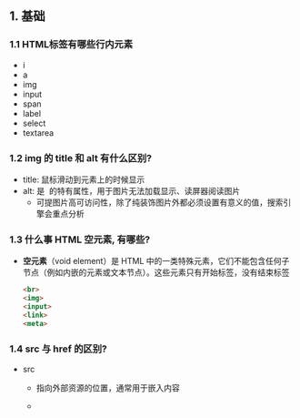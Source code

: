 

## 1. 基础

### 1.1 HTML标签有哪些行内元素

* i
* a
* img
* input
* span
* label
* select
* textarea



### 1.2 img 的 title 和 alt 有什么区别?

* title: 鼠标滑动到元素上的时候显示
* alt: 是 <img> 的特有属性，用于图片无法加载显示、读屏器阅读图片
  * 可提图片高可访问性，除了纯装饰图片外都必须设置有意义的值，搜索引擎会重点分析



### 1.3 什么事 HTML 空元素, 有哪些?

* **空元素**（void element）是 HTML 中的一类特殊元素，它们不能包含任何子节点（例如内嵌的元素或文本节点）。这些元素只有开始标签，没有结束标签

  ```html
  <br>
  <img>
  <input>
  <link>
  <meta>
  ```



### 1.4 src 与 href 的区别?

* src

  * 指向外部资源的位置，通常用于嵌入内容

  * <script>, <img>, <iframe>, <audio>, <video>

  * 

* href

  * 用于指定超链接或外部资源的路径，通常用于建立链接关系
  * <a>, <link>

* 主要区别

  * `src` 用于嵌入资源，`href` 用于建立链接
  * `src` 引用的资源通常会在页面加载时立即加载，而 `href` 引用的资源通常在用户交互（如点击链接）时加载
  * `src` 用于 `<script>`, `<img>` 等标签，`href` 用于 `<a>`, `<link>` 等标签



### 1.5 HTML 全局属性有那些

* class :为元素设置类标识
* id : 元素 id ，文档内唯一
* style : 行内 css 样式
* title : 元素相关的建议信息
* lang : 元素内容的的语言
* data-* : 为元素增加自定义属性
* draggable : 设置元素是否可拖拽



### 1.6 viewport 详解

```html
<meta 
  name="viewport" 
  content="width=device-width,
  userscalable=no,
  initial-scale=1.0,
  maximum-scale=1.0,
  minimum-scale=1.0"
>
```

* width 设置 viewport 宽度，为一个正整数，或字符串‘device-width’
  * device-width 设备宽度
*  height 设置 viewport 高度，一般设置了宽度，会自动解析出高度，可以不用设置
* initial-scale 默认缩放比例（初始缩放比例），为一个数字，可以带小数
* minimum-scale 允许用户最小缩放比例，为一个数字，可以带小数
* maximum-scale 允许用户最大缩放比例，为一个数字，可以带小数

怎样处理移动端 1px 被渲染成 2px 问题?

* mate 标签中的 viewport 属性， initial-scale 设置为 1rem 按照设计稿标准走，外加利用transfrome 的 scale(0.5) 缩小一倍即可
* mate 标签中的 viewport 属性， initial-scale 设置为 0.5,rem 按照设计稿标准走即可



### 1.7 meta 相关 

```html
<DOCTYPE html> <!--H5 标准声明，使用 HTML5 doctype，不区分大小写-->
<head lang=”en”> <!--标准的 lang 属性写法-->
<meta charset=’utf-8ʹ><!--声明文档使用的字符编码-->
<meta name=”description” content=”不超过 150 个字符”/><!--页面描述-->
<meta name=”keywords” content=””/><!-- 页面关键词-->
<meta name=”author” content=”name, email@gmail.com”/><!--网页作者-->
<meta name=”robots” content=”index,follow”/><!--搜索引擎抓取-->
<meta name=”apple-mobile-web-app-title” content=”标题”><!--iOS 设备 begin-->
<meta name=”apple-mobile-web-app-capable” content=”yes”/><!--添加到主屏后的标题（i 是否启用 WebApp 全屏模式，删除苹果默认的工具栏和菜单栏-->m
<meta name=”renderer” content=”webkit”> <!-- 启用 360 浏览器的极速模式(webkit)-->
<meta name=”x5-orientation” content=”portrait”> <!--QQ 强制竖屏-->
       
<!--设置页面不缓存--> 
<meta http-equiv=”pragma” content=”no-cache”>
<meta http-equiv=”cache-control” content=”no-cache”>
<meta http-equiv=”expires” content=”0″>
```



















































## 2. 说说你对元素语义化的理解

就是正确的元素做正确的是

比如

p标签就就用来写段落 h标签就用来写标题

元素语义化在实际开发中有很多好处

* 提高代码可阅读性 可维护性
* 减少程序员之间的沟通成本,提高团队开发和维护
* 有利于SEO
* 能让语音合成工具正确识别网页元素的用途，以便做出正确的反应



## 3. HTML有哪些语义化标签

* header
* footer
* aside
* article
* section
* address
* h1~h6
* p
* strong
* ...



## 4. 什么是URL编码

当 URL 路径，或者查询参数中带有中文、特殊字符的时候，就需要对 URL 进行编码（采用十六进制编码格式）

URL 之所以需要编码，是因为 URL 中的某些字符会引起歧义，比如若 URL 查询参数中包含”&”或者”%”就会造成服务器解析错误，再比如，URL 的编码格式采用的是 ASCII 码而非 Unicode，这表明 URL 中不允许包含任何非 ASCII 字符（比如中文），否则就会造成 URL 解析错误。



## 5. 说说你对SEO的理解

SEO就是搜索引擎优化(Search Engine Optimization)

SEO通过了解搜索引擎的运行规则来调整网站，以提高网站的曝光度,以及网站的排名

* 能采取哪些措施来进行SEO呢？
  * 目前国内针对百度来说有一个很直接的方式就是给钱
* 方式一：SSR服务端渲染
  * 我们现在的一些项目 大都是市基于vue/react进行开发的
  * 这种单页面应用（SPA）的内容是通过 Ajax 获取，而搜索引擎爬取⼯具并不会等待 Ajax 异步完成后再抓取页面内容，所以在 SPA 中是抓取不到页面通过 Ajax 获取到的内容
  * 而 SSR 是直接由服务端返回已经渲染好的页面（数据已经包含在页面中），所以搜索引擎爬取⼯具可以抓取渲染好的页面
* 方式二：准确的TDK描述
  * TDK就是 title/description/keywords
  * title标题：就是网站的标题，不仅用户会看到，搜索引擎通常会首先检索和收录title信息
  * description描述：通常在搜索引擎结果页中标题下方显示，描述网站内容
  * keywords关键词：这是网站中重要的词汇，反应了页面的主题和内容，每个关键字都要有对应的内容匹配。
* 方式三：语义化的HTML元素，图片alt,h1,h2的合理使用
  * **语义化的HTML代码**和**符合W3C规范**也是SEO的关键要素之一
  * 图片必须要求加alt，一方面图片无法显示时用户可以看到提示，另一方面也有利于SEO优化
* 方式四：编写合理的robots.txt文件
  * robots.txt是一个存放在网站根目录中的文本文件，主要作用就是告诉搜索引擎爬虫那些部分可以爬取，那些部分不能被爬取
  * 为什么要使用robots.txt：通过指示搜索引擎**忽略不重要的文件或目录**，让它**更专注于重要内容的爬取和索引**
  * 所以不编写robots.txt，可能会降低网站的SEO效率
  * 知乎：https://www.zhihu.com/robots.txt
  * 网易云音乐：
* 方式五：HTTPS
  * 自2014年以来，Google已将HTTPS作为搜索排名的信号之一
  * HTTPS也有利于用户的安全



## 6. **'+'** **与** **'~'** 选择器有什么不同

* `+` 相邻兄弟选择器
* `~` 普遍兄弟选择器 注意: 这里只会选择后面的元素,在前面的不会被选中





## 7. 说明text-align居中的条件

* text-align: center  必须要要是`行内级(inline-level)`元素
* 比如:  一般的文本, span, img
* 如果块级元素需要使用这个属性居中,则要将其设置为行内块级元素: `display:inline-block`





## 8. line-height为什么可以让文字垂直居中？

* 行高就是上下两个基线之间的距离
* 元素的整体高度 = 行高
* (行高 - font-size所设置的高度)   它两的差(也就是行距)会平分给文本内容的顶部和底部
  - 比如:一个盒子的高度是200px
  - 里面的font-size设置为16px,line-height:200px
  - (200 - 16) / 2 =92    它的顶部和底部都能分到92px





## 9.说说盒子模型包含哪些内容？

盒模型包含四部分: content padding border margin

- content: 内容

  - 内容是通过宽高设置的(行内非替换元素设置宽高是无效的)

- padding: 内边距

  - padding用来设置盒子内边距,是边框和内容之间的距离

- border: 边框

  - border用于设置盒子的边框,可以设置盒子边框的宽度,样式,颜色

  - ```css
    border: 1px solid #000;
    ```

  - 可以通过border-radius设置边框圆角

- margin: 外边距

  - margin用于设置盒子的外边距,通常是元素和元素之间的距离

**box-sizing是用来设置盒子宽高的行为(就是设置标椎盒模型和IE盒模型)**

- content-box: 所设置的宽高是:  内容 -- 标椎盒模型
  - 设置padding和border会将盒子撑大
- border-box:  所设置的宽高是: 内容+padding+margin -- IE盒模型
  - 设置padding和border不会将盒子撑大





## 10. 说说你对margin的传递和折叠的理解

**margin的传递**⼀般是父子块元素之间,有margin-top传递,margin-bottom传递

* margin-top传递
  * 如果块级元素的顶部线和父元素的顶部线重叠，那么这个块级元素的margin-top值会传递给父元素
  * 有几种解决办法
    * 1: 给父元素一个border(但是这样border会占用空间)
    * 2: 激活父元素的BFC(后面有) overflow: auto
    * 3: 给父元素设置padding-top/padding-bottom
* margin-bottom传递
  *  如果块级元素的底部线和父元素的底部线重叠，并且父元素的高度是auto，那么这个块级元素的margin-bottom值会传递给父元素

**margin的折叠**

- 垂直方向:  的两个相邻margin会合成为一个,这两个margin值会进行比较,取较大的值
- 水平方向:  不会层叠,两个margin会相加





## 11. **CSS** 隐藏页面中某个元素的几种方法

- display: none

  - 元素不会显示出来,不会占用任何空间

- visibility: hidden

  - 元素虽然不可见,但是会占用元素该有的空间

- rgba()

  - 通过设置透明度,不会影响后代元素(会占用空间)

- opacity: 0~1

  - 0 是完全透明
  - 影响该元素的所有后代元素(会占用空间)

- filter:blur(0)

  - 将一个元素的模糊度设置为 0

- 绝对定位于当前页面的不可见位置

  ```css
  position: absolute;
  top: -9000px;
  left: -9000px;
  ```





## 12. box-sizing有什么作用？content-box和border-box的区别

**box-sizing是用来设置盒子宽高的行为(就是设置标椎盒模型和IE盒模型)**

- content-box: 所设置的宽高是:  内容 -- 标椎盒模型
  - 设置padding和border会将盒子撑大
- border-box:  所设置的宽高是: 内容+padding+margin -- IE盒模型
  - 设置padding和border不会将盒子撑大





## 13. 为什么会发生样式抖动

* 因为没有指定元素具体高度和宽度,比如数据还没有加载进来时元素高度是 100px(假设这里是100px) 
* 数据加载进来后,因为有了数据,然后元素被大,所有出现了抖动





## 14. 说说浮动常见的规则？

* 元素浮动后,脱离标准流
* 浮动只能左右浮动, 不能超出包含块的左右边界
* 浮动元素之间不能**层叠**
  * 如果⼀个元素浮动，另⼀个浮动元素已经在那个位置了，后浮动的元素将紧贴着前⼀个浮动元素
  * 如果水平方向剩余的空间不够显示浮动元素，浮动元素将向下移动，直到有充足的空间为止
* 浮动元素不能用与行内级内容层叠,行内级内容会被浮动元素推出
  - 图文环绕效果





## 15. 为什么需要清除浮动？清除浮动有几种方法？

* 因为浮动元素脱离了标准流,想要在浮动元素后面添加标准流元素,得不到想要的效果

* 三种方法

  - 给父元素设置固定高度(不推荐)
  - 在父元素后面增加一个空的块级子元素,并设置clear:both(不推荐)
  - 给父元素添加一个伪元素

  ```js
  .clear_fix::after {
      content: "";
      clear: both;
      display: block;
      /* 浏览器兼容 */
      visibility: hidden;
      height: 0;
  }
  /* 兼容IE6/7 */
  .clear_fix {
  	*zoom: 1;
  }
  ```

  





## 16. 伪类与伪元素有什么区别?

* 伪类使用单冒号 伪元素使用双冒号
  * :hover -- 伪类
  * ::before -- 伪元素
* 伪元素会在文档流生成⼀个新的元素，并且可以使用 content  属性设置内容





## 17. 结构伪类nth-child(n)和nth-of-type(n)的区别？

* nth-child(n)
  * 选中父元素的第几个子元素 , 计数时与元素的类型无关。
* nth-of-type(n)
  * 与nth-child(n)类似 只会计算符合同种类型的元素





## 18. 元素水平垂直居中的方案

#### 水平居中

###### 1, 行内级元素

设置父元素的text-align : center

###### 2, 块级元素

设置当前块级元素(前提是这个块级元素要有宽度) margin : 0 auto;

###### 3, flex布局

justify-content: center

###### 4, 相对定位:left/translate(行内元素无效)

position: relative;

left: 50%; // 百分比是相对于包含块

transform: translate(-50%, 0); // 百分比是相对于自身

**translate只针对块级和行内块级元素,行内元素不会生效**

###### 5, 绝对定位:元素有宽度的情况下

width: 100px(必须)

left: 0

right: 0

margin: 0 auto

###### 6, 绝对定位:left/margin-left(不能用百分比)

width: 100px(必须)

left: 50%;

margin-left: -50px; // margin-left的百分比是相对于包含块(父元素)的宽度



#### 垂直居中

###### 1, line-height(让文本垂直居中)

###### 2, flex布局

align-items: center

弊端 : flex布局中所有元素都会被垂直居中,相对来说兼容性差一点(基本可以忽略)

###### 3, 相对定位:top/translate(行内元素无效)

让元素向下位移父元素的50%

再让元素向上位移自身的50%

position: relative;

top: 50%;

transform: translate(0, -50%);

**translate只针对块级和行内块级元素,行内元素不会生效**

###### 4, 绝对定位

元素有高度的情况下

height: 100px(必须)

top: 0

bottom: 0

margin: auto 0

弊端 : 绝对定位脱离了标椎流,必须设置高度

###### 5, 绝对定位:top/margin-top

高度不能省略

height:100px(必须)

top:50%

margin-top: -50px





## 19. rem、em、vw、vh 单位是什么意思?

绝对单位: px

相对单位: rem、em、vw、vh

* em  理解为是相对于当前元素的font-size
  * 官网的叙述是 在 font-size 中使用是相对于父元素的字体大小
  * 这是因为font-size属性是可继承的
  * 当当前元素或父元素字体大小改变时,又需要重新计算了 层级较深时,会比较复杂,所以出现了rem
* rem  相对于的是HTML根元素的字体大小
  * CSS3新增的一个相对单位 r就是root的缩写 它的出现就是为了解决em的缺点
  * 任意浏览器的默认字体大小默认是16px 所以一般 1rem = 16px
* vw  视口宽度 根据窗口的宽度，分成100等份
* vh  视口高度 根据窗口的高度，分成100等份





## 20. 什么是视口(viewport)? 说说对视口的理解？

* pc端的视口

  * 就是浏览器的可视区域

* 移动端的视口

  * 布局视口

    * 会按照一个默认宽度980px,来布局一个页面盒子的内容
    * 为了可以显示完整的页面,会对整个页面进行缩小

    ```html
    <!-- width: 设置布局视口的宽度 -->
    <meta name="viewport" content="width=device-width, initial-scale=1.0" />
    ```

  * 视觉视口

    * 显示在可视区域的视口,就是视觉视口

  * 理想视口

    * 当布局视口 = 视觉视口的时候,就是理想视口
    * 怎样是这理想视口呢?

    ```html
    <meta name="viewport" content="width=device-width, initial-scale=1.0, user-scalable=no, minimum-scale=1.0, maximum-scale=1.0">
    ```

    



## 21. 移动端适配的方案有哪些？

* 百分比布局
  
  * 因为不同属性百分比的值，相对的可能是不同的参照物，所以百分比很难统一
  
* rem +  动态HTML的 font-size (两个步骤)
  * **第一步：动态计算 HTML font-zise**
    
    - A. 用媒体查询来修改HTML font-size( 缺点不能实时改变font-size的大小 )
    - B. 自己编写JS来实现修改HTML font-size的大小(可以实时修改字体大小)
    
    ```js
    // 1.获取html元素
    const htmlEl = document.documentElement;
    
    function setRemUnit() {
      // 2.获取html的宽度(视口宽度)
      const htmlWidth = htmlEl.clientWidth;
      // 3.根据宽度计算一个和html的font-size的大小
      const HTMLFontSize = htmlWidth / 10;
      // 4.将font-size设置到html上
      htmlEl.style.fontSize = HTMLFontSize + "px";
    }
    // 保证第一次进来时, 可以设置一次font-size
    setRemUnit();
    
    // 当屏幕尺寸发生变化时, 实时来修改html的font-size
    window.addEventListener("resize", setRemUnit);
    ```
    
    - C. 是引用lib-flexiable库来实现（原理是JS动态改HTML font-size大小）
  
  * **第二步：px 转成rem**
    * 375设计稿 假设font-size的大小设置为当前屏幕的十分之一
      * 100px的盒子转rem -> `1rem=37.5px` `1px = 1/37.5rem` `100px = 100/37.5rem`
    * A. 手动计算 rem(不推荐)
    * B. Less的映射来计算(不推荐)
    * C. postcss-pxtorem插件来实现（webpack插件)
    * D. cssrem VSCode插件来实现 (px to rem)
  
* vw
  
  * **不需要**动态计算HTML font-zise
    * 假设375设计稿 font-size: 视口的宽度 / 10
    * 1vw 正好等于 视口宽度 / 100 
    * 所以 HTML font-zise = 10vw
  * px 转成 vw
    - A. 手动计算vw(不推荐)
    - A. Less的映射来计算(不推荐)
    - B. Postcss-px-to-viewport的插件(postcss插件)
    - C. cssrem VSCode插件
  
* flex弹性布局





## 22. 什么是Flexible Box布局？

* 弹性盒子是一种用于按行或按列布局元素的一维布局方法
* Flex 布局有两根轴线，分别为主轴和交叉轴。
  * 主轴由 flex-direction 定义，另⼀根轴垂直于它。







## 23. flex布局container 和 item的属性分别有哪些？以及其作用？

##### flex container中的属性

* **flex-direction** 决定主轴(main axis)的方向  ----row(默认值)、row-reverse、column、column-reverse
* **flex-wrap** 决定是单行还是多行  ----nowrap(默认):单行    wrap:多行
* **flex-flow** 是flex-direction和flex-warp的简写:  顺序任意,并且都可以省略
* **justify-content** 决定了 flex items 在 main axis(主轴) 上的对齐方式
* **align-items** 决定了 flex items 在 cross axis(交叉轴) 上的对齐方式
* **align-content** 决定了**多行** flex items 在 cross axis 上的对齐方式，用法与 justify-content 类似

##### flex item中的属性

* **flex-grow** 决定了 flex items 如何扩展(拉伸/成长)，默认值是 **0**
* **flex-shrink** 决定了 flex items 如何收缩(缩小)默认值是 **1**
* **flex-basis** 基础尺寸  具体的宽度数值(100px) , 默认值auto
* **flex** `none | [ <'flex-grow'> <'flex-shrink'>? || <'flex-basis'> ] | auto`
* **order** 决定了 flex items 的排布顺序 可以设置任意整数（正整数、负整数、0），值越小就越排在前面
* **align-self** 可以通过 align-self 覆盖 flex container 设置的 align-items





## 24. 常见的CSS Transform形变有哪些?

Transform形变

* 平移 : translate(x,y)
* 缩放 : scale(x,y)  /skeɪl/
* 旋转 : rotate(deg)
* 倾斜 : skew(deg,deg)  /skjuː/





## 25. 说说CSS Transition和Animation动画的区别

- transition
  - **transition是过度属性**，强调过度，它的实现需要触发一个事件（比如鼠标移动上去，焦点，点击等）才执行动画
  - 从一个位置移动到另一个位置,并在这个过程中加上一定的动画
  - transition只能定义开始状态和结束状态,不能定义之间状态,也即是说只有两个状态
  - transition不能\重复执行,除非再次触发动画
  - transition需要在特定状态下触发再会执行,比如某个属性被修改了(width从100px--->200px)
- animaiton
  - **animation是动画属性**，它的实现不需要触发事件，设定好时间之后可以自己执行，且可以循环一个动画。
  - animation 可以通过关键帧(keyframes)定义动画序列(每一帧怎样执行,也就是说可以设置多帧)





## 26. css 动画与 js 动画哪个性能更好

* CSS3 的动画:
  * 在性能上会稍微好⼀些，浏览器会对 CSS3 的动画做⼀些优化（比如专门新建⼀个图层⽤来跑动画） 　　 
  * 代码相对简单，但在动画控制上不够灵活 　　 
  * 兼容性不好 　　 
  * 部分动画功能⽆法实现（如滚动动画，视差滚动等）
* JS动画
  * 好弥补了css缺点，控制能力很强
  * 可以单帧的控制、变换，同时写得好完全可以兼容 IE6，并且功能强大
  * 使用 `requestAnimationFrame` 代替 `setTimeout` 或 `setInterval`
* 总结
  * 对于⼀些复杂控制的动画，使用 javascript 会比较好。而在实现⼀些小的交互动效的时候，可以多考虑 CSS 



## 26. 对requestAnimationframe的理解

* 实现动画效果的方法比较多 比如
  * Javascript 中可以通过定时器 setTimeout 来实现
  * CSS3 中可以使用 transition 和 animation 来实现
  * HTML5 中的 canvas 也可以实现
  * 除此之外，HTML5 提供一个专门用于请求动画的API，那就是 requestAnimationFrame **请求动画帧**
* window.requestAnimationFrame() 告诉浏览器——你希望执行一个动画，并且要求浏览器在下次重绘之前调用指定的回调函数更新动画。该方法需要传入一个回调函数作为参数，该回调函数会在浏览器下一次重绘之前执行。
* **语法：** `window.requestAnimationFrame(callback);`  其中，callback是**下一次重绘之前更新动画帧所调用的函数**(即上面所说的回调函数)。该回调函数会被传入DOMHighResTimeStamp参数，它表示requestAnimationFrame() 开始去执行回调函数的时刻。该方法属于**宏任务**，所以会在执行完微任务之后再去执行
* **取消动画：** 使用cancelAnimationFrame()来取消执行动画，该方法接收一个参数——requestAnimationFrame默认返回的id，只需要传入这个id就可以取消动画了
* 优势
  * **CPU节能**：使用SetTinterval 实现的动画，当页面被隐藏或最小化时，SetTinterval 仍然在后台执行动画任务，由于此时页面处于不可见或不可用状态，刷新动画是没有意义的，完全是浪费CPU资源。而**RequestAnimationFrame**则完全不同，当页面处理未激活的状态下，该页面的屏幕刷新任务也会被系统暂停，因此跟着系统走的RequestAnimationFrame也会停止渲染，当页面被激活时，动画就从上次停留的地方继续执行，有效节省了CPU开销
  * **函数节流**：在高频率事件( resize, scroll 等)中，为了防止在一个刷新间隔内发生多次函数执行，RequestAnimationFrame可保证每个刷新间隔内，函数只被执行一次，这样既能保证流畅性，也能更好的节省函数执行的开销
  * **减少DOM操作**：requestAnimationFrame 会把每一帧中的所有DOM操作集中起来，在一次重绘或回流中就完成
* setTimeout执行动画的缺点
  * 它通过设定间隔时间来不断改变图像位置，达到动画效果。但是容易出现卡顿、抖动的现象；原因是
    * settimeout任务被放入异步队列，只有当主线程任务执行完后才会执行队列中的任务，因此实际执行时间总是比设定时间要晚
    * settimeout的固定时间间隔不一定与屏幕刷新间隔时间相同，会引起丢帧



## 27. 说说vertical-align的作用以及应用场景？

* vertical-align会影响**行内块级元素**在一个**行盒**中垂直方向的位置
* vertical-align默认值是baseline : 默认是基线对齐
  - 基线
    - 文本的基线是字母x的下方
    - Inline-block默认的baseline是margin-bottom的底部（没有，就是盒子的底部）
    - Inline-block有文本时，baseline是最后一行文本的x的下方
* top : 把行内级盒子的顶部跟line boxes(**行盒**)顶部对齐
* middle：行内级盒子的中心点与父盒基线加上x-height一半的线对齐 
* bottom：把行内级盒子的底部跟line box底部对齐 





## 28. 说说你对BFC的理解

* B**FC就是用来决定块级盒子是如何排布的**

* 要知道BFC首先要知道FC的概念 : formatting context 格式化上下文 ,页面上所有的内容都是格式化上下文的一部分
* BFC :  block formatting context  块级格式化上下文
  * 是页面的一块渲染区域 并且有一套渲染规则,决定了子元素如何定位 以及与其他元素之间的排列 布局之间的关系
  * BFC是一个独立的布局环境 相当于是一个容器 在其中按照一定的规则对块级元素进行摆放 ,并且不会影响其他的布局环境中的盒子,如果一个元素触发BFC则BFC中的元素布局不受外界的影响
* 块级元素在标椎流里面都是在BFC中布局的---->这是因为根元素<html>会创建BFC
* 创建BFC的条件
  - 根元素（<html>）
  - float left/right
  - position absolute/fixed
  - overflow: 除visible
  - display: inline-block等
* 特点
  - 在BFC中,box会在垂直方向上一个挨着一个的排布
  - 垂直方向的间距由margin属性决定
  - 在**同一个BFC中**，相邻两个box之间的margin会折叠
  - 在BFC中，每个元素的左边缘是紧挨着包含块的左边缘的
* 作用
  - 可以利用BFC处理margin的折叠问题,浮动的高度塌陷问题

##### MDN上有整理出在哪些具体的情况下会创建BFC

- 根元素（<html>） 
- 浮动元素（元素的 float 不是 none） 
- 绝对定位元素（元素的 position 为 absolute 或 fixed） 
- 行内块元素（元素的 display 为 inline-block） 
- 表格单元格（元素的 display 为 table-cell，HTML表格单元格默认为该值），表格标题（元素的 display 为 table-caption，HTML表格标题默认为该值） 
- 匿名表格单元格元素（元素的 display 为 table、table-row、 table-row-group、table-header-group、table-footer-group（分别是HTML table、 row、tbody、thead、tfoot 的默认属性）或 inline-table） 
- overflow 计算值(Computed)不为 visible 的块元素 
- 弹性元素（display 为 flex 或 inline-flex 元素的直接子元素） 
- 网格元素（display 为 grid 或 inline-grid 元素的直接子元素） 
- display 值为 flow-root 的元素 

##### BFC官方文档解读

- 在BFC中,box会在垂直方向上一个挨着一个的排布
- 垂直方向的间距由margin属性决定
- 在**同一个BFC中**，相邻两个box之间的margin会折叠
- 在BFC中，每个元素的左边缘是紧挨着包含块的左边缘的

##### BFC的应用 - 消除折叠效果

* 在**同一个BFC中**，相邻两个box之间的margin会折叠
* 给某一个元素放到另外一个BFC中

##### BFC的应用 - 浮动高度塌陷

* 网上有很多说法，BFC可以解决浮动高度塌陷，可以实现清除浮动的效果,他们也压根没有办法解释，为什么可以解决浮动高度的塌陷问题，但是不能解决绝对定位元素的高度塌陷问题呢？ 
* 使用BFC解决高度塌陷问题,需要满足两个条件
  1. 浮动元素的**父元素**触发BFC,形成独立的BFC(的块级格式化上下文)
  2. 浮动元素的**父元素**的高度是auto
* 解决浮动元素高度塌陷问题是源于一个盒子是BFC时，它高度的计算规则
  * 当一个盒子是BFC且高度设置为auto时，它会在计算高度时要求增加高度以包裹浮动元素的下边缘
  * 那么为了包裹浮动元素的下边缘增加了高度，就不会出现高度塌陷问题了
  * 绝对定位元素(absolutely positioned box)   **会被忽略**   **ignore**





## 29. 介绍下 BFC、IFC、GFC 和 FFC

* BFC（Block formatting contexts）：块级格式上下文
* IFC（Inline formatting contexts）：内联格式上下文
* GFC（GrideLayout formatting contexts）：网格布局格式化上下文
* FFC（Flex formatting contexts）:⾃适应格式上下⽂





## 30. 说出不同像素之间的差异？

分为三种像素:设备像素(物理像素),设备独立像素(逻辑像素),css像素

* 设备像素(物理像素)
  - 是指显示器上真实的像素,在购买显示器或者手机的时候，提到的设备**分辨率**就是设备像素的大小
  - iPhone X的分辨率 1125 x 2436，指的就是设备像素
* 设备独立像素(逻辑像素)
  - 如果面向开发者我们使用设备像素显示一个100px的宽度，那么在不同屏幕上显示效果会是不同的
  - 开发者针对不同的屏幕很难进行较好的适配，编写程序必须了解用户的分辨率来进行开发
  - 所以在设备像素之上，操作系统为开发者进行抽象，提供了设备独立像素的概念
  - 比如你购买了一台显示器，在操作系统上是以1920x1080设置的显示分辨率，那么无论你购买的是2k、4k的显示器，对于开发者来说，都是1920x1080的大小
  - 如果设备像素很大的时候,比如2k,4k等,可以理解为一个设备独立像素里面由多个设备像素来渲染的
* css像素
  - 默认情况下就是设备独立像素(也就是逻辑像素)





## 31. 分析比较 opacity: 0、visibility: hidden、display: none 优劣和适用场景

结构

* display:none: 会让元素完全从渲染树中消失，渲染的时候不占据任何空间, 不能点击
* visibility:hidden:不会让元素从渲染树消失，渲染元素继续占据空间，只是内容不可见，不能点击
* opacity:0: 不会让元素从渲染树消失，渲染元素继续占据空间，只是内容不可见，可以点击

继承

* display: none和opacity: 0：是非继承属性
* visibility: hidden：是继承属性性
  * 子孙节点消失由于继承了hidden，通过设置visibility: visible;可以让子孙节点显式

性能

* display:none : 修改元素会造成⽂档回流,读屏器不会读取display: none元素内容，性能消耗较大
* visibility:hidden: 修改元素只会造成本元素的重绘,性能消耗较少读屏器读取visibility: hidden元素内容
* opacity: 0 ： 修改元素会造成重绘，性能消耗较少

联系

* 它们都能让元素不可⻅





## 32. 如何解决移动端 Retina 屏 1px 像素问题





## 33. 如何用 css 实现多行文本溢出省略效果？并考虑兼容性？

单行

```css
text-overflow:ellipsis; 规定当文本溢出时，显示省略符号来代表被修剪的文本
overflow: hidden; 文字长度超出限定宽度，则隐藏超出的内容
white-space: nowrap; 设置文字在一行显示，不能换行
```

多行

```css
overflow: hidden;
text-overflow: ellipsis;
-webkit-line-clamp: 2; //行数
display: -webkit-box;
-webkit-box-orient: vertical;
```

* -webkit-line-clamp: 2：
  * 用来限制在一个块元素显示的文本的行数，为了实现该效果，它需要组合其他的WebKit属性）
* display: -webkit-box：和1结合使用，将对象作为弹性伸缩盒子模型显示
* -webkit-box-orient: vertical：和1结合使用 ，设置或检索伸缩盒对象的子元素的排列方式





## 34. 如何计算白屏时间和首屏加载时间

白屏时间: 

* window.performance.timing.domLoading - window.performance.timing.navigationStart 

首屏时间: 

* window.performance.timing.domInteractive - window.performace.timing.navigationStart





## 35. 如何自定义滚动条的样式

滚动条相关样式都是伪元素，以 scrollbar 打头，有以下伪元素，从 -webkit 中可⻅兼容性⼀般， 

不过⽆所谓，现在 Chrome 浏览器占⼤头 

* ::-webkit-scrollbar — 整个滚动条. 

* ::-webkit-scrollbar-button — 滚动条上的按钮 (上下箭头). 

* ::-webkit-scrollbar-thumb — 滚动条上的滚动滑块. 

* ::-webkit-scrollbar-track — 滚动条轨道. 

* ::-webkit-scrollbar-track-piece — 滚动条没有滑块的轨道部分. 

* ::-webkit-scrollbar-corner — 当同时有垂直滚动条和⽔平滚动条时交汇的部分. 

* ::-webkit-resizer — 某些元素的 corner 部分的部分样式(例:textarea 的可拖动按钮).

但其实最常⽤的是以下⼏个伪元素：**滚动条、滑块、轨道**，如下滚动条设置成功

```css
::-webkit-scrollbar {
 width: 6px;
 height: 6px;
}
::-webkit-scrollbar-track {
 border-radius: 3px;
 background: rgba(0, 0, 0);
 box-shadow: inset 0 0 5px rgba(0, 0, 0, 0.08);
}
::-webkit-scrollbar-thumb {
 border-radius: 3px;
 background: rgba(0, 0, 1);
 box-shadow: inset 0 0 10px rgba(0, 0, 0, 0.2);
}
```



## 36. CSS3新增了那些特性？HTML5新增了那些特性?

CSS3

* 选择器

  * :nth-child(n)
  * :nth-of-type(n)
  * ...
* 新样式

  * border-radius：创建圆角边框
* box-shadow / text-shadow ：为 元素 / 文本 添加阴影
  * border-image：使用图片来绘制边框
  * 新增了新的颜色表示方式 rgba 与 hsla
  * linear-gradient 渐变
  * background-image 支持设置多个背景图片
  * border-image 使用图片作为边框
* transition 过度
* transform 形变
* animation 动画
* 弹性盒子布局Flexbox / 网格布局Grid
* 媒体查询

HTML5

* 语义化标签
  * `<header>`：页眉。
  * `<footer>`：页脚。
  * `<nav>`：导航栏。
  * `<article>`：独立的内容区域。
  * `<section>`：文档中的节。
  * `<aside>`：侧边栏。
  * `<main>`：主要内容区域。
  * `<mark>`：高亮文本。
  * `<time>`：时间或日期。
  * `<figure>` 和 `<figcaption>`：图片和图片标题。
* 多媒体支持
  * `<audio>`：嵌入音频。
  * `<video>`：嵌入视频。
* Canvas / SVG
* 本地存储: localStorage / sessionStorage
* 通信 API
  - WebSocket：实现全双工通信。
  - WebRTC：支持实时音视频通信。
* 地理定位: Geolocation API：获取用户的地理位置。
* 拖放 API: Drag and Drop：支持元素的拖放操作。





## 37. 什么是响应式设计？响应式设计的基本原理是什么？如何做？

##### 什么是响应式网站

* 响应式网站设计是一种网络页面设计布局，页面的设计与开发应当根据用户行为以及设备环境(系统平台、屏幕尺寸、屏幕定向等)进行相应的响应和调整
* 响应式网站常见特点：
  * 同时适配PC + 平板 + 手机等
  * 标签导航在接近手持终端设备时改变为经典的抽屉式导航
  * 网站的布局会根据视口来调整模块的大小和位置

##### 基本原理

* 响应式设计的基本原理是通过媒体查询检测不同的设备屏幕尺寸做处理，为了处理移动端，页面头部必须有`meta`声明`viewport`

  ```html
  <meta name="viewport" content="width=device-width, initial-scale=1, maximum-scale=1, user-scalable=no”>
  ```

##### 响应式方案

* 媒体查询
* 百分比
  * 比如当浏览器的宽度或者高度发生变化时，通过百分比单位，可以使得浏览器中的组件的宽和高随着浏览器的变化而变化，从而实现响应式的效果
* vw/vh
* rem





## 38. 如果要做优化，CSS提高性能的方法有哪些？

* 内联首屏关键CSS

  * 在打开一个页面，页面首要内容出现在屏幕的时间影响着用户的体验，而通过内联`css`关键代码能够使浏览器在下载完`html`后就能立刻渲染
  * 而如果外部引用`css`代码，在解析`html`结构过程中遇到外部`css`文件，才会开始下载`css`代码，再渲染
  * 所以，`CSS`内联使用使渲染时间提前
  * 注意：但是较大的`css`代码并不合适内联（初始拥塞窗口、没有缓存），而其余代码则采取外部引用方式

* 异步加载CSS

  * 

* 资源压缩

  * 利用`webpack`、`gulp/grunt`、`rollup`等模块化工具，将`css`代码进行压缩，使文件变小，大大降低了浏览器的加载时间
  * css单一样式: `margin-top` 会比 `margin`的执行效率
  * 减少使用@import, 它是等待页面加载完成之后再进行加载. 建议使用link, 它是在页面加载时一起加载的

* 合理使用选择器

  * 如果嵌套的层级更多，页面中的元素更多，那么匹配所要花费的时间代价自然更高

    所以我们在编写选择器的时候，可以遵循以下规则：

    - 不要嵌套使用过多复杂选择器，最好不要三层以上
    - 使用id选择器就没必要再进行嵌套
    - 通配符`*{}`和属性选择器效率最低，避免使用

* 减少使用昂贵的属性

  * 在页面发生重绘的时候，昂贵属性如`box-shadow`/`border-radius`/`filter`/透明度/`:nth-child`等，会降低浏览器的渲染性能

* 其他

  * 慎重使用高性能属性：浮动、定位
  * 尽量减少页面重排、重绘
  * 去除空规则：｛｝。空规则的产生原因一般来说是为了预留样式。去除这些空规则无疑能减少css文档体积
  * cssSprite，合成所有icon图片，用宽高加上backgroud-position的背景图方式显现出我们要的icon图，减少了http请求
  * 把小的icon图片转成base64编码
  * ...





## 39. 让Chrome支持小于12px 的文字方式有哪些？区别？

Chrome 中文版浏览器会默认设定页面的最小字号是12px，英文版没有限制

原由 Chrome 团队认为汉字小于12px就会增加识别难度





## 40. 说说对CSS预编语言的理解？有哪些区别?

预处理语言 扩充了 `Css` 语言，增加了诸如变量、混合（mixin）、函数等功能，让 `Css` 更易维护、方便

本质上，预处理是`Css`的超集

三大优秀的预编处理器:

* sass

  ```js
  2007 年诞生，最早也是最成熟的 Css预处理器
  文件后缀名为.sass与.scss，可以严格按照 sass 的缩进方式省去大括号和分号
  ```

* less

  ```js
  2009年出现，受SASS的影响较大，但又使用 Css 的语法，让大部分开发者和设计师更容易上手
  缺点是比起 SASS来，可编程功能不够，不过优点是简单和兼容 Css，反过来也影响了 SASS演变到了Scss 的时代
  ```

* stylus

  ```js
  2010 年产生，来自 Node.js社区，主要用来给 Node 项目进行 Css 预处理支持
  ```

  

##### 基本使用

* less和scss

  ```less
  .box {
    display: block;
  }
  ```

* sass

  ```Sass
  .box
    display: block
  ```

* stylus

  ```stylus
  .box
    display: block
  ```



##### 嵌套

三者的嵌套语法都是一致的，甚至连引用父级选择器的标记 & 也相同

```less
.a {
  &.b {
    color: red;
  }
  &:hover {}
}
```



##### 变量

* less

  ```less
  @red: #c00;
  
  strong {
    color: @red;
  }
  ```

* sass声明的变量跟less十分的相似，只是变量名前面使用`$`开头



##### 作用域



##### 混入

混入（mixin）应该说是预处理器最精髓的功能之一了，简单点来说，`Mixins`可以将一部分样式抽出，作为单独定义的模块，被很多选择器重复使用

* less

  ```less
  .nowrap_ellipsis {
    white-space: nowrap;
    text-overflow: ellipsis;
    overflow: hidden;
  }
  .box1{
    width: 300px;
    height: 100px;
    background-color: pink;
    .nowrap_ellipsis();
  }
  ```



##### 代码模块化

模块化就是将`Css`代码分成一个个模块

`scss`、`less`、`stylus`三者的使用方法都如下所示

```less
@import './common';
@import './reset';
```



## 41. 什么是1px问题，如何去解决，如何画出0.5px边框？

在移动端的设计搞中，UI给的设计稿往往是750px，图中边框宽度为1px，在375px的设备下，我们的宽度因为0.5px

但是直接设置成0.5的话，一些设备或者浏览器并不支持0.5px

方案一： viewport + rem + dev（淘宝）

方案二：伪元素 + transform（京东）

```html
<div class="test">满300-50</div>
.test::before{
	content: "";
	position: absolute;
	left: 0;
	top: 0;
    height:200%;
    width:200%;
	border: 1px solid red;
    transform: scale(0.5);
	transform-origin: 0 0;
}
```



## 42. 通常你会采取哪些措施来确保在不同的浏览器上的兼容性？

不同浏览器存在兼容性问题的核心原因是：不同的浏览器可能使用的时不同的浏览器内核

其实在现代工程化的开发架构下，大多数的浏览器兼容性问题是可以通过工程化中的配置选项来解决的

* 比如browserslist可以配置目标浏览器或者node环境，然后在不同的工具中起作用，比如autoprefixer/babel/postcss-preset-env等，在进行了正确的配置后，开发的Vue或者React项目在进行打包时，会自动根据目标环境来添加CSS前缀、Babel代码转换等。

* 如果想要额外的适配，通常会在项目中我们还会引入normal.css和polyfills来添加特定的CSS、JS的适配问题

* 还有一些事针对移动端的，比如移动端点击300ms的延迟、移动端1px边框的问题，都可以在特定的环境或者需求下来解决
* 当遇到问题时，很重要的事我们需要多查询caniuse的网站来确定某些特性的兼容性
* 另外如果针对特定的用户使用的事不同的浏览器和设备时，我们需要使用特定的工具，比如BrowserStack这样的工具来进行测试，遇到特定问题时，及时的解决和处理





## 43. 在 HTML 中，如何让一个图片自适应容器的大小？

* 使用 CSS 的`object-fit`属性，可以设置为`contain`（保持宽高比，完整显示图片）、`cover`（保持宽高比，完全覆盖容器）、`fill`（拉伸图片填充容器）等。

* 设置图片的`width`和`height`为 100%。

```css
img{
  width: 100%;
  height: 100%;
  object-fit: cover;
}
```



## 44. 页面导入样式时，使用link和@import有什么区别？

* 加载顺序
  * 浏览器会**并行加载** `<link>` 引入的 CSS 文件，不会阻塞页面渲染。
  * `@import`引入的样式需要等页面加载完后再加载, 就是**串行加载**
* 兼容性
  * `<link>` 兼容所有浏览器
  * `@import`不兼容ie5以下
* 预处理器支持
  * `<link>` 标签与 CSS 预处理器无关，仅用于 HTML 文件。
  * `@import`在 CSS 预处理器（如 Sass、Less）中广泛使用























































